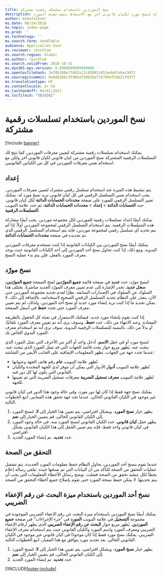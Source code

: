 ```yaml
---
title: نسخ الموردين باستخدام تسلسلات رقمية مشتركة
description: يشرح هذا المقال كيفية استخدام تسلسلات رقمية مشتركة لنسخ مورد لكيان قانوني آخر مع الاحتفاظ بنفس معرف المورد.
author: mikefalkner
ms.date: 08/24/2018
ms.topic: index-page
ms.prod: ''
ms.technology: ''
ms.search.form: VendTable
audience: Application User
ms.reviewer: roschlom
ms.search.region: Global
ms.author: roschlom
ms.search.validFrom: 2018-10-31
ms.dyn365.ops.version: 8.0999999999999996
ms.openlocfilehash: 3a70b268e7fd02a12c85082c651edb6fa0ac3072
ms.sourcegitcommit: 0e8db169c3f90bd750826af76709ef5d621fd377
ms.translationtype: HT
ms.contentlocale: ar-SA
ms.lasthandoff: 04/01/2021
ms.locfileid: "5814262"
---
```

# <a name="copy-vendors-by-using-shared-number-sequences"></a>نسخ الموردين باستخدام تسلسلات رقمية مشتركة

[!include [banner](../includes/banner.md)]

يمكنك استخدام تسلسلات رقمية مشتركة لتعيين معرفات الموردين. كما تتيح لك التسلسلات الرقمية المشتركة نسخ الموردين من كيان قانوني لكيان قانوني آخر ولكن مع استخدام نفس معرفات الموردين في كل من الكيانين القانونيين.

## <a name="setup"></a>إعداد

يتم تنشيط هذه الميزة عند استخدام تسلسل رقمي مشترك لتعيين معرفات الموردين. يجب استخدام نفس التسلسل الرقمي في كل كيان قانوني تريد نسخ مورد له. يمكنك تغيير التسلسل الرقمي للمورد على صفحة **محددات الحسابات الدائنة** لكل كيان قانوني. حدد **الحسابات الدائنة** \> **إعداد** \> **محددات الحسابات الدائنة**، ثم حدد علامة التبويب **التسلسلات الرقمية**.

يمكنك أيضًا إعداد تسلسلات رقمية للموردين لكل مجموعة موردين. يجب أيضًا مشاركة هذه التسلسلات الرقمية. يتم استخدام التسلسل الرقمي لمجموعة الموردين أولاً. إذا لم يتم تحديد أي تسلسل رقمي لمجموعة موردين، فإنه يتم استخدام التسلسل الرقمي الذي تم تحديده في صفحة **محددات الحسابات الدائنة**.

يمكنك أيضًا نسخ الموردين بين الكيانات القانونية إذا كنت تستخدم معرفات الموردين اليدوية. ومع ذلك، إذا كنت تحاول نسخ أحد الموردين إلى أحد الكيانات القانونية حيث يوجد معرف المورد بالفعل، فلن يتم بدء عملية النسخ.

## <a name="copy-a-vendor"></a>نسخ مورّد

لنسخ مورّد، حدد **جديد** في صفحة قائمة **جميع المورّدين** لفتح الصفحة **جميع المورّدين، سجل جديد**. تجدر الإشارة إلى عدم تعيين معرف المورّد الجديد مباشرةً. يختلف هذا السلوك عن السلوك في الإصدارات السابقة. نظرًا لعدم تحديد مجموعة الموردين حتى الآن، يتعذر على النظام تحديد التسلسل الرقمي الصحيح لاستخدامه. بالإضافة إلى ذلك، لا يمكن تحديد ما إذا كنت تريد إنشاء مورد جديد أو نسخ أحد الموردين. ولذلك، لم يتم تعيين معرف المورد حتى تحدد **حفظ** في أسفل الصفحة.

إذا كنت تقوم بإنشاء مورد جديد، فيمكنك الاستمرار في تعبئة كل الحقول بالطريقة المعتادة. وعند الانتهاء من ذلك، حدد **حفظ**، وسوف ترى أنه تم تعيين معرف المورد تلقائيًا. أو بدلاً من ذلك، بالنسبة للتسلسلات الرقمية اليدوية، سوف ترى أنه تم استخدام معرف المورد اليدوي الخاص بك.

لنسخ مورد أو في حقل **الاسم**، أدخل واحد أو أكثر من الأحرف التي تمثل المورد الذي تبحث عنه. يُظهر مربع حوار بحث قائمة الجهات التي قد تمثل المورد الذي تبحث عنه. عندما تحدد جهة من الجهات، تظهر المعلومات الإضافية على الجانب الأيمن من الشاشة:

- تُظهر علامة التبويب **عام** رقم هاتف الجهة وعنوانها.
- تُظهر علامة التبويب **أدوار** الأدوار التي يمكن أن تتوفر لدى الجهة المحددة والكيان القانوني التي يكون لها كل دور فيه.
- تُظهر علامة التبويب **معرف تسجيل الضريبة** معرفات تسجيل الضريبة التي تم تعيينها للجهة.

يمكنك نسخ جهة فقط إذا كان لها دور مورد، وفي حالة وجود هذا الدور في كيان قانوني غير موجود في الكيان القانوني الحالي. عندما تجد جهة تحقق هذه المعايير، اتبع الخطوات التالية.

1. يظهر خيار **نسخ المورد**. وبشكل افتراضي، يتم تعيين هذا الخيار إلى **لا**. لنسخ المورد إلى الكيان القانوني الحالي، قم بتعيين الخيار إلى **نعم**. 
2. يظهر حقل **كيان قانوني**. حدد الكيان القانوني لنسخ المورد منه. في حالة وجود المورد في كيان قانوني واحد فقط، فإنه يتم تعيين الحقل إلى هذا الكيان القانوني بشكل افتراضي.
3. حدد **تحديد**. تم إنشاء المورد الجديد.

## <a name="validation"></a>التحقق من الصحة

عندما تقوم بنسخ أحد الموردين، يحاول النظام حفظ معلومات المورد الجديدة. يتم تشغيل عمليات التحقق من الصحة للتأكد من أن البيانات التي تم نسخها جيدة. تتلقى رسالة إعلام بخطأ لكل عملية تحقق من الصحة فشلت. توضح رسائل الأخطاء المعلومات التي يجب أن يتم تحديثها. لا يمكن حفظ نسخة المورد حتى تقوم بإصلاح جميع أخطاء التحقق من الصحة.

## <a name="copy-a-vendor-by-using-the-tax-exempt-number-search-feature"></a>نسخ أحد الموردين باستخدام ميزة البحث عن رقم الإعفاء الضريبي

يمكنك أيضًا نسخ الموردين باستخدام ميزة البحث عن رقم الإعفاء الضريبي الموجودة في مجموعة **التسجيل** في علامة التبويب **المورد** في "جزء الإجراءات" في صفحة **جميع الموردين**. يُظهر مربع حوار **البحث عن رقم الإعفاء الضريبي** الذي يظهر أرقام الإعفاء الضريبي ومعرف المورد واسم المورد والكيان القانوني حيث يتم استخدام معرف الإعفاء الضريبي. يمكنك نسخ مورد فقط إذا كان موجودًا في كيان قانوني غير موجود في الكيان القانوني الحالي. بعد تحديد مورد يتوافق مع هذا المعيار، اتبع الخطوات التالية.

1. يظهر خيار **نسخ المورد**. وبشكل افتراضي، يتم تعيين هذا الخيار إلى **لا**. لنسخ المورد إلى الكيان القانوني الحالي، قم بتعيين الخيار إلى **نعم**.
2. حدد **تحديد**. تم إنشاء المورد الجديد.


[!INCLUDE[footer-include](../../includes/footer-banner.md)]
